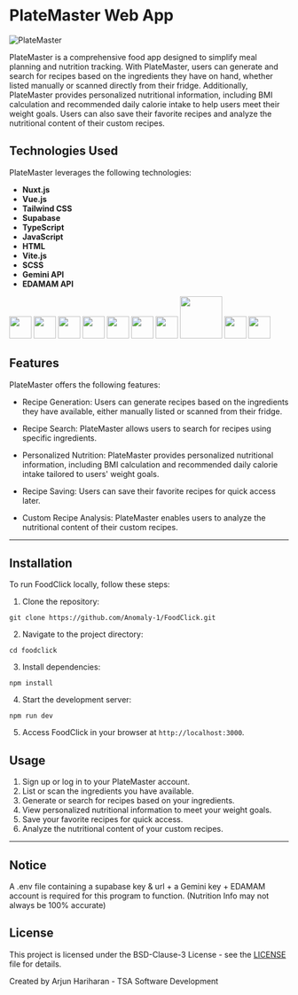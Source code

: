 # PlateMaster Web App

![PlateMaster](platemaster.png)

PlateMaster is a comprehensive food app designed to simplify meal planning and nutrition tracking. With PlateMaster, users can generate and search for recipes based on the ingredients they have on hand, whether listed manually or scanned directly from their fridge. Additionally, PlateMaster provides personalized nutritional information, including BMI calculation and recommended daily calorie intake to help users meet their weight goals. Users can also save their favorite recipes and analyze the nutritional content of their custom recipes.

## Technologies Used

PlateMaster leverages the following technologies:

- **Nuxt.js**
- **Vue.js**
- **Tailwind CSS**
- **Supabase**
- **TypeScript**
- **JavaScript**
- **HTML** 
- **Vite.js**
- **SCSS**
- **Gemini API**
- **EDAMAM API**

<img width=40px src="https://cdn.jsdelivr.net/gh/devicons/devicon@latest/icons/nuxtjs/nuxtjs-original.svg" />
<img width=40px src="https://cdn.jsdelivr.net/gh/devicons/devicon@latest/icons/vuejs/vuejs-original.svg" />
<img width=40px src="https://cdn.jsdelivr.net/gh/devicons/devicon@latest/icons/tailwindcss/tailwindcss-original.svg" />
<img width=40px src="https://cdn.jsdelivr.net/gh/devicons/devicon@latest/icons/supabase/supabase-original.svg" />
<img width=40px src="https://cdn.jsdelivr.net/gh/devicons/devicon@latest/icons/typescript/typescript-original.svg" />
<img width=40px src="https://cdn.jsdelivr.net/gh/devicons/devicon@latest/icons/javascript/javascript-original.svg" />
<img width=40px src="https://cdn.jsdelivr.net/gh/devicons/devicon@latest/icons/html5/html5-original.svg" />
<img width=76px src="https://natqe.gallerycdn.vsassets.io/extensions/natqe/scss-generator/1.2.9/1550339585248/Microsoft.VisualStudio.Services.Icons.Default" />
<img width=40px src="https://cdn.jsdelivr.net/gh/devicons/devicon@latest/icons/vitejs/vitejs-original.svg" />
<img width=40px src="https://encrypted-tbn0.gstatic.com/images?q=tbn:ANd9GcQ7pZy3zgX5-Ww4BzY4Uipdgblv-fMhHRfSnMT8eIHZHw&s" />

## Features

PlateMaster offers the following features:

- Recipe Generation: Users can generate recipes based on the ingredients they have available, either manually listed or scanned from their fridge.

- Recipe Search: PlateMaster allows users to search for recipes using specific ingredients.

- Personalized Nutrition: PlateMaster provides personalized nutritional information, including BMI calculation and recommended daily calorie intake tailored to users' weight goals.

- Recipe Saving: Users can save their favorite recipes for quick access later.

- Custom Recipe Analysis: PlateMaster enables users to analyze the nutritional content of their custom recipes.


---

## Installation

To run FoodClick locally, follow these steps:

1. Clone the repository:

```git clone https://github.com/Anomaly-1/FoodClick.git```

2. Navigate to the project directory:

```cd foodclick```

3. Install dependencies:

```npm install```

4. Start the development server:

```npm run dev```

5. Access FoodClick in your browser at `http://localhost:3000`.

## Usage

1. Sign up or log in to your PlateMaster account.
2. List or scan the ingredients you have available.
3. Generate or search for recipes based on your ingredients.
4. View personalized nutritional information to meet your weight goals.
5. Save your favorite recipes for quick access.
6. Analyze the nutritional content of your custom recipes.

---

## Notice

A .env file containing a supabase key & url + a Gemini key + EDAMAM account is required for this program to function. (Nutrition Info may not always be 100% accurate)

## License

This project is licensed under the BSD-Clause-3 License - see the [LICENSE](https://opensource.org/license/bsd-3-clause/) file for details.

Created by Arjun Hariharan - TSA Software Development
